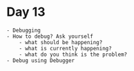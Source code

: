 # Day 13
    - Debugging
    - How to debug? Ask yourself 
        - what should be happening?
        - what is currently happening?
        - what do you think is the problem?
    - Debug using Debugger